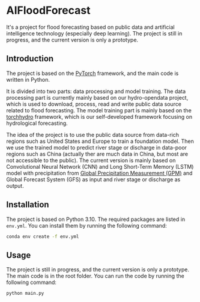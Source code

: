 <!--
 * @Author: Wenyu Ouyang
 * @Date: 2023-10-29 17:35:04
 * @LastEditTime: 2023-10-29 19:14:44
 * @LastEditors: Wenyu Ouyang
 * @Description: USE AI TO FORECAST FLOOD
 * @FilePath: \AIFloodForecast\README.md
 * Copyright (c) 2023-2024 Wenyu Ouyang. All rights reserved.
-->
# AIFloodForecast

It's a project for flood forecasting based on public data and artificial intelligence technology (especially deep learning). The project is still in progress, and the current version is only a prototype.

## Introduction

The project is based on the [PyTorch](https://pytorch.org/) framework, and the main code is written in Python. 

It is divided into two parts: data processing and model training. The data processing part is currently mainly based on our hydro-opendata project, which is used to download, process, read and write public data source related to flood forecasting. The model training part is mainly based on the [torchhydro](https://www.pytorchlightning.ai/) framework, which is our self-developed framework focusing on hydrological forecasting.

The idea of the project is to use the public data source from data-rich regions such as United States and Europe to train a foundation model. Then we use the trained model to predict river stage or discharge in data-poor regions such as China (actually ther are much data in China, but most are not accessible to the public). The current version is mainly based on Convolutional Neural Network (CNN) and Long Short-Term Memory (LSTM) model with precipitation from [Global Precipitation Measurement (GPM)](https://gpm.nasa.gov/) and Global Forecast System (GFS) as input and river stage or discharge as output.

## Installation

The project is based on Python 3.10. The required packages are listed in `env.yml`. You can install them by running the following command:

```bash
conda env create -f env.yml
```

## Usage

The project is still in progress, and the current version is only a prototype. The main code is in the root folder. You can run the code by running the following command:

```bash
python main.py
```